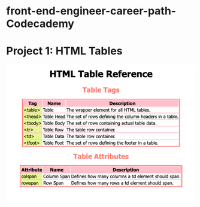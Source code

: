 # front-end-engineer-career-path-Codecademy
# Project 1: HTML Tables
 ![Preview Image](https://github.com/ruffruffarr/html-css-cheatsheet-starting/blob/main/Preview.png)
